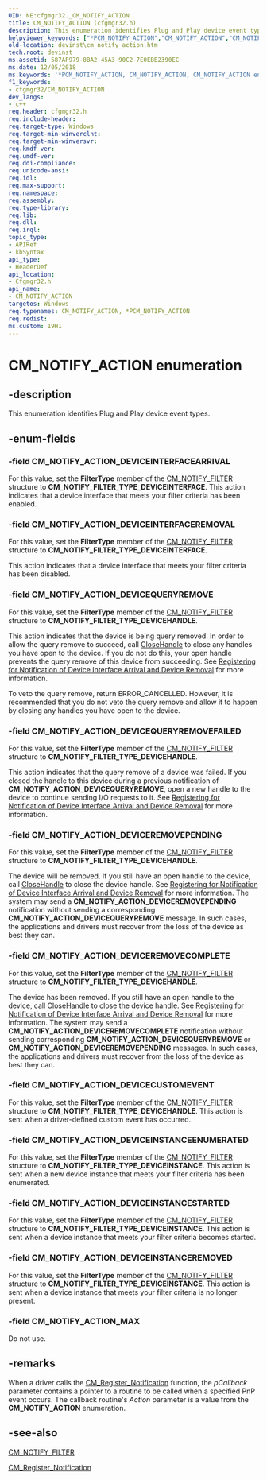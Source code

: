 ```yaml
---
UID: NE:cfgmgr32._CM_NOTIFY_ACTION
title: CM_NOTIFY_ACTION (cfgmgr32.h)
description: This enumeration identifies Plug and Play device event types.helpviewer_keywords: ["*PCM_NOTIFY_ACTION","CM_NOTIFY_ACTION","CM_NOTIFY_ACTION enumeration [Device and Driver Installation]","CM_NOTIFY_ACTION_DEVICECUSTOMEVENT","CM_NOTIFY_ACTION_DEVICEINSTANCEENUMERATED","CM_NOTIFY_ACTION_DEVICEINSTANCEREMOVED","CM_NOTIFY_ACTION_DEVICEINSTANCESTARTED","CM_NOTIFY_ACTION_DEVICEINTERFACEARRIVAL","CM_NOTIFY_ACTION_DEVICEINTERFACEREMOVAL","CM_NOTIFY_ACTION_DEVICEQUERYREMOVE","CM_NOTIFY_ACTION_DEVICEQUERYREMOVEFAILED","CM_NOTIFY_ACTION_DEVICEREMOVECOMPLETE","CM_NOTIFY_ACTION_DEVICEREMOVEPENDING","CM_NOTIFY_ACTION_MAX","cfgmgr32/CM_NOTIFY_ACTION","cfgmgr32/CM_NOTIFY_ACTION_DEVICECUSTOMEVENT","cfgmgr32/CM_NOTIFY_ACTION_DEVICEINSTANCEENUMERATED","cfgmgr32/CM_NOTIFY_ACTION_DEVICEINSTANCEREMOVED","cfgmgr32/CM_NOTIFY_ACTION_DEVICEINSTANCESTARTED","cfgmgr32/CM_NOTIFY_ACTION_DEVICEINTERFACEARRIVAL","cfgmgr32/CM_NOTIFY_ACTION_DEVICEINTERFACEREMOVAL","cfgmgr32/CM_NOTIFY_ACTION_DEVICEQUERYREMOVE","cfgmgr32/CM_NOTIFY_ACTION_DEVICEQUERYREMOVEFAILED","cfgmgr32/CM_NOTIFY_ACTION_DEVICEREMOVECOMPLETE","cfgmgr32/CM_NOTIFY_ACTION_DEVICEREMOVEPENDING","cfgmgr32/CM_NOTIFY_ACTION_MAX","devinst.cm_notify_action"]
old-location: devinst\cm_notify_action.htm
tech.root: devinst
ms.assetid: 587AF979-8BA2-45A3-90C2-7E0EBB2390EC
ms.date: 12/05/2018
ms.keywords: '*PCM_NOTIFY_ACTION, CM_NOTIFY_ACTION, CM_NOTIFY_ACTION enumeration [Device and Driver Installation], CM_NOTIFY_ACTION_DEVICECUSTOMEVENT, CM_NOTIFY_ACTION_DEVICEINSTANCEENUMERATED, CM_NOTIFY_ACTION_DEVICEINSTANCEREMOVED, CM_NOTIFY_ACTION_DEVICEINSTANCESTARTED, CM_NOTIFY_ACTION_DEVICEINTERFACEARRIVAL, CM_NOTIFY_ACTION_DEVICEINTERFACEREMOVAL, CM_NOTIFY_ACTION_DEVICEQUERYREMOVE, CM_NOTIFY_ACTION_DEVICEQUERYREMOVEFAILED, CM_NOTIFY_ACTION_DEVICEREMOVECOMPLETE, CM_NOTIFY_ACTION_DEVICEREMOVEPENDING, CM_NOTIFY_ACTION_MAX, cfgmgr32/CM_NOTIFY_ACTION, cfgmgr32/CM_NOTIFY_ACTION_DEVICECUSTOMEVENT, cfgmgr32/CM_NOTIFY_ACTION_DEVICEINSTANCEENUMERATED, cfgmgr32/CM_NOTIFY_ACTION_DEVICEINSTANCEREMOVED, cfgmgr32/CM_NOTIFY_ACTION_DEVICEINSTANCESTARTED, cfgmgr32/CM_NOTIFY_ACTION_DEVICEINTERFACEARRIVAL, cfgmgr32/CM_NOTIFY_ACTION_DEVICEINTERFACEREMOVAL, cfgmgr32/CM_NOTIFY_ACTION_DEVICEQUERYREMOVE, cfgmgr32/CM_NOTIFY_ACTION_DEVICEQUERYREMOVEFAILED, cfgmgr32/CM_NOTIFY_ACTION_DEVICEREMOVECOMPLETE, cfgmgr32/CM_NOTIFY_ACTION_DEVICEREMOVEPENDING, cfgmgr32/CM_NOTIFY_ACTION_MAX, devinst.cm_notify_action'
f1_keywords:
- cfgmgr32/CM_NOTIFY_ACTION
dev_langs:
- c++
req.header: cfgmgr32.h
req.include-header: 
req.target-type: Windows
req.target-min-winverclnt: 
req.target-min-winversvr: 
req.kmdf-ver: 
req.umdf-ver: 
req.ddi-compliance: 
req.unicode-ansi: 
req.idl: 
req.max-support: 
req.namespace: 
req.assembly: 
req.type-library: 
req.lib: 
req.dll: 
req.irql: 
topic_type:
- APIRef
- kbSyntax
api_type:
- HeaderDef
api_location:
- Cfgmgr32.h
api_name:
- CM_NOTIFY_ACTION
targetos: Windows
req.typenames: CM_NOTIFY_ACTION, *PCM_NOTIFY_ACTION
req.redist: 
ms.custom: 19H1
---
```


# CM_NOTIFY_ACTION enumeration


## -description


This enumeration identifies Plug and Play device event types.


## -enum-fields




### -field CM_NOTIFY_ACTION_DEVICEINTERFACEARRIVAL

For this value, set the <b>FilterType</b> member of the <a href="https://docs.microsoft.com/windows/desktop/api/cfgmgr32/ns-cfgmgr32-cm_notify_filter">CM_NOTIFY_FILTER</a> structure
 to <b>CM_NOTIFY_FILTER_TYPE_DEVICEINTERFACE</b>.  This action indicates that a device interface that meets your filter criteria has been enabled.


### -field CM_NOTIFY_ACTION_DEVICEINTERFACEREMOVAL

For this value, set the <b>FilterType</b> member of the <a href="https://docs.microsoft.com/windows/desktop/api/cfgmgr32/ns-cfgmgr32-cm_notify_filter">CM_NOTIFY_FILTER</a> structure
 to <b>CM_NOTIFY_FILTER_TYPE_DEVICEINTERFACE</b>.

  This action indicates that a device interface that meets your filter criteria has been disabled.


### -field CM_NOTIFY_ACTION_DEVICEQUERYREMOVE

For this value, set the <b>FilterType</b> member of the <a href="https://docs.microsoft.com/windows/desktop/api/cfgmgr32/ns-cfgmgr32-cm_notify_filter">CM_NOTIFY_FILTER</a> structure
 to <b>CM_NOTIFY_FILTER_TYPE_DEVICEHANDLE</b>.

  This action indicates that the device is being query removed.  In order to allow the query remove to succeed, call <a href="https://docs.microsoft.com/windows/desktop/api/handleapi/nf-handleapi-closehandle">CloseHandle</a> to close any handles you have open to the device. If you do not do this, your open handle prevents the query remove of this device from succeeding.  See <a href="https://docs.microsoft.com/windows-hardware/drivers/install/registering-for-notification-of-device-interface-arrival-and-device-removal">Registering for Notification of Device Interface Arrival and Device Removal</a> for more information.

To veto the query remove, return ERROR_CANCELLED.  However, it is recommended that you do not veto the query remove and allow it to happen by closing any handles you have open to the device.


### -field CM_NOTIFY_ACTION_DEVICEQUERYREMOVEFAILED

For this value, set the <b>FilterType</b> member of the <a href="https://docs.microsoft.com/windows/desktop/api/cfgmgr32/ns-cfgmgr32-cm_notify_filter">CM_NOTIFY_FILTER</a> structure
 to <b>CM_NOTIFY_FILTER_TYPE_DEVICEHANDLE</b>.

 This action indicates that the query remove of a device was failed.  If you closed the handle to this device during a previous notification of <b>CM_NOTIFY_ACTION_DEVICEQUERYREMOVE</b>, open a new handle to the device to continue sending I/O requests to it.  See <a href="https://docs.microsoft.com/windows-hardware/drivers/install/registering-for-notification-of-device-interface-arrival-and-device-removal">Registering for Notification of Device Interface Arrival and Device Removal</a> for more information.


### -field CM_NOTIFY_ACTION_DEVICEREMOVEPENDING

For this value, set the <b>FilterType</b> member of the <a href="https://docs.microsoft.com/windows/desktop/api/cfgmgr32/ns-cfgmgr32-cm_notify_filter">CM_NOTIFY_FILTER</a> structure
 to <b>CM_NOTIFY_FILTER_TYPE_DEVICEHANDLE</b>.

The device will be removed.  If you still have an open handle to the device, call <a href="https://docs.microsoft.com/windows/desktop/api/handleapi/nf-handleapi-closehandle">CloseHandle</a> to close the device handle. See <a href="https://docs.microsoft.com/windows-hardware/drivers/install/registering-for-notification-of-device-interface-arrival-and-device-removal">Registering for Notification of Device Interface Arrival and Device Removal</a> for more information. The system may send a <b>CM_NOTIFY_ACTION_DEVICEREMOVEPENDING</b> notification without sending a corresponding <b>CM_NOTIFY_ACTION_DEVICEQUERYREMOVE</b> message.  In such cases, the applications and drivers must recover from the loss of the device as best they can.


### -field CM_NOTIFY_ACTION_DEVICEREMOVECOMPLETE

For this value, set the <b>FilterType</b> member of the <a href="https://docs.microsoft.com/windows/desktop/api/cfgmgr32/ns-cfgmgr32-cm_notify_filter">CM_NOTIFY_FILTER</a> structure
 to <b>CM_NOTIFY_FILTER_TYPE_DEVICEHANDLE</b>.

The device has been removed.  If you still have an open handle to the device, call <a href="https://docs.microsoft.com/windows/desktop/api/handleapi/nf-handleapi-closehandle">CloseHandle</a> to close the device handle. See <a href="https://docs.microsoft.com/windows-hardware/drivers/install/registering-for-notification-of-device-interface-arrival-and-device-removal">Registering for Notification of Device Interface Arrival and Device Removal</a> for more information.  The system may send a <b>CM_NOTIFY_ACTION_DEVICEREMOVECOMPLETE</b> notification without sending corresponding <b>CM_NOTIFY_ACTION_DEVICEQUERYREMOVE</b> or <b>CM_NOTIFY_ACTION_DEVICEREMOVEPENDING</b> messages.  In such cases, the applications and drivers must recover from the loss of the device as best they can.


### -field CM_NOTIFY_ACTION_DEVICECUSTOMEVENT

For this value, set the <b>FilterType</b> member of the <a href="https://docs.microsoft.com/windows/desktop/api/cfgmgr32/ns-cfgmgr32-cm_notify_filter">CM_NOTIFY_FILTER</a> structure
 to <b>CM_NOTIFY_FILTER_TYPE_DEVICEHANDLE</b>. This action is sent when a driver-defined custom event has occurred.


### -field CM_NOTIFY_ACTION_DEVICEINSTANCEENUMERATED

For this value, set the <b>FilterType</b> member of the <a href="https://docs.microsoft.com/windows/desktop/api/cfgmgr32/ns-cfgmgr32-cm_notify_filter">CM_NOTIFY_FILTER</a> structure
 to <b>CM_NOTIFY_FILTER_TYPE_DEVICEINSTANCE</b>. This action is sent when a new device instance that meets your filter criteria has been enumerated.


### -field CM_NOTIFY_ACTION_DEVICEINSTANCESTARTED

For this value, set the <b>FilterType</b> member of the <a href="https://docs.microsoft.com/windows/desktop/api/cfgmgr32/ns-cfgmgr32-cm_notify_filter">CM_NOTIFY_FILTER</a> structure
 to <b>CM_NOTIFY_FILTER_TYPE_DEVICEINSTANCE</b>. This action is sent when a device instance that meets your filter criteria becomes started. 


### -field CM_NOTIFY_ACTION_DEVICEINSTANCEREMOVED

For this value, set the <b>FilterType</b> member of the <a href="https://docs.microsoft.com/windows/desktop/api/cfgmgr32/ns-cfgmgr32-cm_notify_filter">CM_NOTIFY_FILTER</a> structure
 to <b>CM_NOTIFY_FILTER_TYPE_DEVICEINSTANCE</b>. This action is sent when a device instance that meets your filter criteria is no longer present.


### -field CM_NOTIFY_ACTION_MAX

Do not use.


## -remarks



When a driver calls the <a href="https://docs.microsoft.com/windows/desktop/api/cfgmgr32/nf-cfgmgr32-cm_register_notification">CM_Register_Notification</a> function, the <i>pCallback</i> parameter contains a pointer to a routine to be called when a specified PnP event occurs.  The callback routine's <i>Action</i> parameter is a value from the <b>CM_NOTIFY_ACTION</b> enumeration.




## -see-also




<a href="https://docs.microsoft.com/windows/desktop/api/cfgmgr32/ns-cfgmgr32-cm_notify_filter">CM_NOTIFY_FILTER</a>



<a href="https://docs.microsoft.com/windows/desktop/api/cfgmgr32/nf-cfgmgr32-cm_register_notification">CM_Register_Notification</a>
 

 

